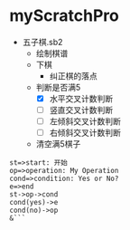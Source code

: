 # myScratchPro

- 五子棋.sb2
  - 绘制棋谱
  - 下棋
    - 纠正棋的落点
  - 判断是否满5
    - [x] 水平交叉计数判断
    - [ ] 竖直交叉计数判断
    - [ ] 左倾斜交叉计数判断
    - [ ] 右倾斜交叉计数判断 
  - 清空满5棋子



```flow
st=>start: 开始
op=>operation: My Operation
cond=>condition: Yes or No?
e=>end
st->op->cond
cond(yes)->e
cond(no)->op
&```